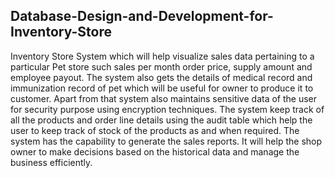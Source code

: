 ## Database-Design-and-Development-for-Inventory-Store


Inventory Store System which will help visualize sales data pertaining to a particular Pet store such sales per month order price, 
supply amount and employee payout. The system also gets the details of medical record and immunization record of pet which will be useful for owner to produce it to customer. Apart from that system also maintains sensitive data of the user for security purpose using encryption techniques. 
The system keep track of all the products and order line details using the audit table which help the user to keep track of stock of the products as and when required.
The system has the capability to generate the sales reports. 
It will help the shop owner to make decisions based on the historical data and manage the business efficiently.
